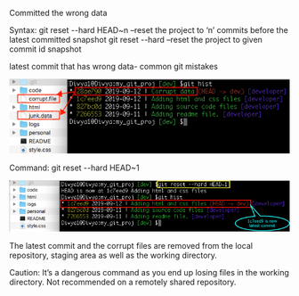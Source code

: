 Committed the wrong data

Syntax:
git reset --hard HEAD~n –reset the project to ‘n’ commits before the latest committed snapshot
git reset --hard <commit-id> –reset the project to given commit id snapshot

latest commit that has wrong data- common git mistakes

![git reset --hard HEAD~1](images/2020/03/git-reset-hard-head-1.png)

Command: git reset --hard HEAD~1

![git reset --hard HEAD~2](images/2020/03/git-reset-hard-head-2.png)

The latest commit and the corrupt files are removed from the local repository, staging area as well as the working directory.

Caution: It’s a dangerous command as you end up losing files in the working directory. Not recommended on a remotely shared repository.

